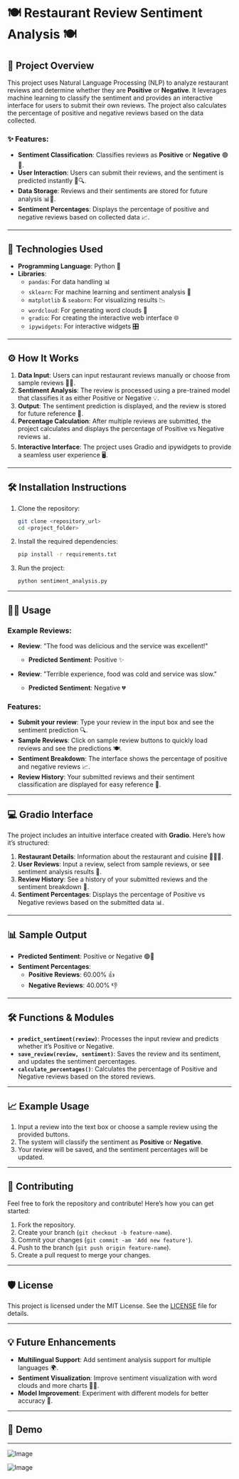 
# 🍽️ Restaurant Review Sentiment Analysis 🍽️

## 📜 Project Overview

This project uses Natural Language Processing (NLP) to analyze restaurant reviews and determine whether they are **Positive** or **Negative**. It leverages machine learning to classify the sentiment and provides an interactive interface for users to submit their own reviews. The project also calculates the percentage of positive and negative reviews based on the data collected.

### ✨ Features:
- **Sentiment Classification**: Classifies reviews as **Positive** or **Negative** 🟢🔴.
- **User Interaction**: Users can submit their reviews, and the sentiment is predicted instantly 💬🔍.
- **Data Storage**: Reviews and their sentiments are stored for future analysis 📊💾.
- **Sentiment Percentages**: Displays the percentage of positive and negative reviews based on collected data 📈.

---

## 🔧 Technologies Used

- **Programming Language**: Python 🐍
- **Libraries**:
  - `pandas`: For data handling 📊
  - `sklearn`: For machine learning and sentiment analysis 🧠
  - `matplotlib` & `seaborn`: For visualizing results 📉
  - `wordcloud`: For generating word clouds 🌈
  - `gradio`: For creating the interactive web interface 🌐
  - `ipywidgets`: For interactive widgets 🎛️

---

## ⚙️ How It Works

1. **Data Input**: Users can input restaurant reviews manually or choose from sample reviews 🍴📝.
2. **Sentiment Analysis**: The review is processed using a pre-trained model that classifies it as either Positive or Negative 💡.
3. **Output**: The sentiment prediction is displayed, and the review is stored for future reference 💾.
4. **Percentage Calculation**: After multiple reviews are submitted, the project calculates and displays the percentage of Positive vs Negative reviews 📊.
5. **Interactive Interface**: The project uses Gradio and ipywidgets to provide a seamless user experience 🖥️.

---

## 🛠️ Installation Instructions

1. Clone the repository:
   ```bash
   git clone <repository_url>
   cd <project_folder>
   ```

2. Install the required dependencies:
   ```bash
   pip install -r requirements.txt
   ```

3. Run the project:
   ```bash
   python sentiment_analysis.py
   ```

---

## 🧑‍💻 Usage

### Example Reviews:
- **Review**: "The food was delicious and the service was excellent!"
  - **Predicted Sentiment**: Positive ✨
  
- **Review**: "Terrible experience, food was cold and service was slow."
  - **Predicted Sentiment**: Negative 💔

### Features:
- **Submit your review**: Type your review in the input box and see the sentiment prediction 🔍.
- **Sample Reviews**: Click on sample review buttons to quickly load reviews and see the predictions 🍽️.
- **Sentiment Breakdown**: The interface shows the percentage of positive and negative reviews 📈.
- **Review History**: Your submitted reviews and their sentiment classification are displayed for easy reference 📝.

---

## 💻 Gradio Interface

The project includes an intuitive interface created with **Gradio**. Here’s how it’s structured:

1. **Restaurant Details**: Information about the restaurant and cuisine 🍕🍔🍣.
2. **User Reviews**: Input a review, select from sample reviews, or see sentiment analysis results 🌟.
3. **Review History**: See a history of your submitted reviews and the sentiment breakdown 📜.
4. **Sentiment Percentages**: Displays the percentage of Positive vs Negative reviews based on the submitted data 📊.

---

## 📊 Sample Output

- **Predicted Sentiment**: Positive or Negative 🟢🔴
- **Sentiment Percentages**:
  - **Positive Reviews**: 60.00% 👍
  - **Negative Reviews**: 40.00% 👎

---

## 🛠️ Functions & Modules

- **`predict_sentiment(review)`**: Processes the input review and predicts whether it’s Positive or Negative.
- **`save_review(review, sentiment)`**: Saves the review and its sentiment, and updates the sentiment percentages.
- **`calculate_percentages()`**: Calculates the percentage of Positive and Negative reviews based on the stored reviews.

---

## 📈 Example Usage

1. Input a review into the text box or choose a sample review using the provided buttons.
2. The system will classify the sentiment as **Positive** or **Negative**.
3. Your review will be saved, and the sentiment percentages will be updated.

---

## 📝 Contributing

Feel free to fork the repository and contribute! Here’s how you can get started:

1. Fork the repository.
2. Create your branch (`git checkout -b feature-name`).
3. Commit your changes (`git commit -am 'Add new feature'`).
4. Push to the branch (`git push origin feature-name`).
5. Create a pull request to merge your changes.

---

## 🛡️ License

This project is licensed under the MIT License. See the [LICENSE](LICENSE) file for details.

---

## 💡 Future Enhancements
- **Multilingual Support**: Add sentiment analysis support for multiple languages 🌍.
- **Sentiment Visualization**: Improve sentiment visualization with word clouds and more charts 🧑‍🎨.
- **Model Improvement**: Experiment with different models for better accuracy 🧠.

---

## 🌟 Demo
---
![Image](https://github.com/user-attachments/assets/70741939-f50d-480f-af7c-f35b052d2710)


![Image](https://github.com/user-attachments/assets/facff9cb-56a7-414e-bce1-182e341d3a9a)
